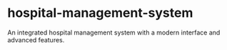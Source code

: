 # hospital-management-system
 An integrated hospital management system with a modern interface and advanced features.
